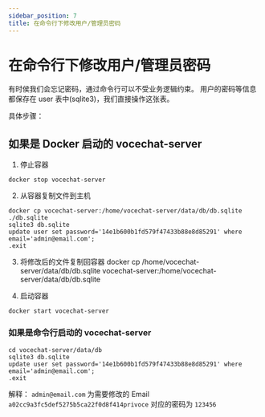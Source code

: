 ```yaml
---
sidebar_position: 7
title: 在命令行下修改用户/管理员密码
---
```


# 在命令行下修改用户/管理员密码
有时侯我们会忘记密码，通过命令行可以不受业务逻辑约束。
用户的密码等信息都保存在 user 表中(sqlite3)，我们直接操作这张表。

具体步骤：

## 如果是 Docker 启动的 vocechat-server
1. 停止容器
```
docker stop vocechat-server
```

2. 从容器复制文件到主机
```
docker cp vocechat-server:/home/vocechat-server/data/db/db.sqlite ./db.sqlite
sqlite3 db.sqlite
update user set password='14e1b600b1fd579f47433b88e8d85291' where email='admin@email.com';
.exit
```

3. 将修改后的文件复制回容器
   docker cp /home/vocechat-server/data/db/db.sqlite vocechat-server:/home/vocechat-server/data/db/db.sqlite

4. 启动容器
```
docker start vocechat-server
```

### 如果是命令行启动的 vocechat-server
```
cd vocechat-server/data/db
sqlite3 db.sqlite
update user set password='14e1b600b1fd579f47433b88e8d85291' where email='admin@email.com';
.exit
```

解释：
`admin@email.com` 为需要修改的 Email
`a02cc9a3fc5def5275b5ca22f0d8f414privoce` 对应的密码为 `123456`